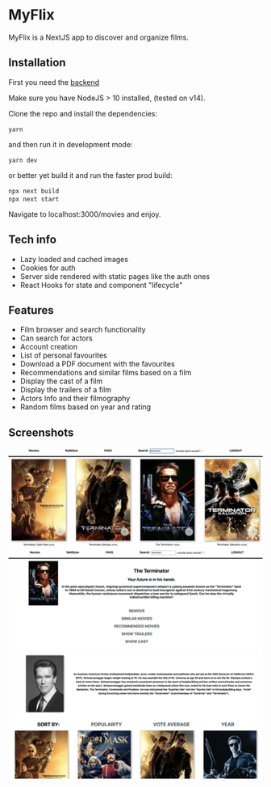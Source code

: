 # MyFlix

MyFlix is a NextJS app to discover and organize films.

## Installation

First you need the [backend](https://github.com/alexbujenita/flix-node-back)

Make sure you have NodeJS > 10 installed, (tested on v14).

Clone the repo and install the dependencies:

```
yarn
```

and then run it in development mode:

```
yarn dev
```
or better yet build it and run the faster prod build:

```
npx next build
npx next start
```

Navigate to localhost:3000/movies and enjoy.

## Tech info
- Lazy loaded and cached images
- Cookies for auth
- Server side rendered with static pages like the auth ones
- React Hooks for state and component "lifecycle"

## Features
- Film browser and search functionality
- Can search for actors
- Account creation
- List of personal favourites
- Download a PDF document with the favourites
- Recommendations and similar films based on a film
- Display the cast of a film
- Display the trailers of a film
- Actors Info and their filmography
- Random films based on year and rating

## Screenshots
![search](./screenshots/search.jpg)
![film](./screenshots/film.jpg)
![actor](./screenshots/actor.jpg)

